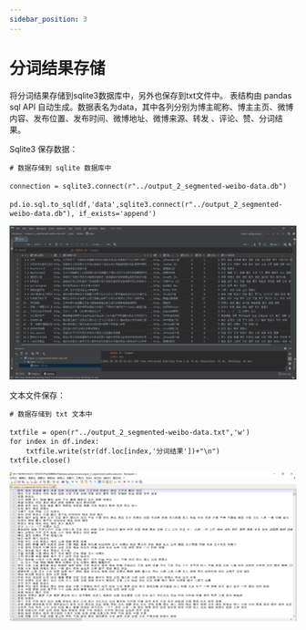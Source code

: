 ```yaml
---
sidebar_position: 3
---
```


# 分词结果存储

将分词结果存储到sqlite3数据库中，另外也保存到txt文件中。
表结构由 pandas sql API 自动生成。数据表名为data，其中各列分别为博主昵称、博主主页、微博内容、发布位置、发布时间、微博地址、微博来源、转发	、评论、赞、分词结果。

Sqlite3 保存数据：

```
# 数据存储到 sqlite 数据库中

connection = sqlite3.connect(r"../output_2_segmented-weibo-data.db")

pd.io.sql.to_sql(df,'data',sqlite3.connect(r"../output_2_segmented-weibo-data.db"), if_exists='append')
```
![1.5](img/../../../static/img/1.5.png "运行效果")

文本文件保存：

```
# 数据存储到 txt 文本中

txtfile = open(r"../output_2_segmented-weibo-data.txt",'w')
for index in df.index:
    txtfile.write(str(df.loc[index,'分词结果'])+"\n")
txtfile.close()

```

![1.6](img/../../../static/img/1.6.png "运行效果")
